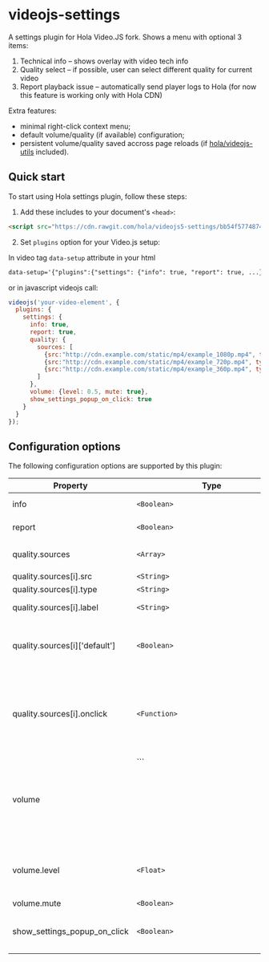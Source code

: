 videojs-settings
============

A settings plugin for Hola Video.JS fork. Shows a menu with optional 3 items:

1. Technical info – shows overlay with video tech info
2. Quality select – if possible, user can select different quality for current video
3. Report playback issue – automatically send player logs to Hola (for now this feature is working only with Hola CDN)

Extra features:
- minimal right-click context menu;
- default volume/quality (if available) configuration;
- persistent volume/quality saved accross page reloads (if [hola/videojs-utils](https://github.com/hola/videojs-utils) included).

## Quick start

To start using Hola settings plugin, follow these steps:

1. Add these includes to your document's `<head>`:

  ```html
  <script src="https://cdn.rawgit.com/hola/videojs5-settings/bb54f577487475183edc58994c05518ba5f72459/dist/videojs-settings.min.js"></script>
  ```

2. Set `plugins` option for your Video.js setup:

  In video tag `data-setup` attribute in your html
  ```html
  data-setup='{"plugins":{"settings": {"info": true, "report": true, ...}}}'
  ```
  or in javascript videojs call:
  ```javascript
  videojs('your-video-element', {
    plugins: {
      settings: {
        info: true,
        report: true,
        quality: {
          sources: [
            {src:"http://cdn.example.com/static/mp4/example_1080p.mp4", type: "video/mp4", label: "high", onclick: function(){ login(); },
            {src:"http://cdn.example.com/static/mp4/example_720p.mp4", type: "video/mp4", label: "medium"},
            {src:"http://cdn.example.com/static/mp4/example_360p.mp4", type: "video/mp4", label: "low", "default": true}
          ]
        },
        volume: {level: 0.5, mute: true},
        show_settings_popup_on_click: true
      }
    }
  });
  ```

## Configuration options
The following configuration options are supported by this plugin:

| Property                      | Type                 | Default  | Description |
| ----------------------------- | -------------------- | ---------| ----------- |
| info                          | ```<Boolean>```      | false    | Show 'technical info' in settings menu |
| report                        | ```<Boolean>```      | false    | Show 'report playback issue' in settings menu |
| quality.sources               | ```<Array>```        |          | List of quality sources. Shown in settings menu if ```quality.sources.length>1``` |
| quality.sources[i].src        | ```<String>```       |          | Media source URL |
| quality.sources[i].type       | ```<String>```       |          | Media source type |
| quality.sources[i].label      | ```<String>```       |          | Media source label: shown in settings menu |
| quality.sources[i]['default'] | ```<Boolean>```      | false    | Media source to be selected by default. NOTE: this may be overriden by persistent configuration.|
| quality.sources[i].onclick    | ```<Function>```     |          | Add an onclick hook called when user selects this quality. Returning non-true value will ignore user request. Important when, for instance, HD quality is available for logged-in users only. |
| volume                        | ```<Object>|false``` |          | Default volume configuration. Use `false` to disable default volume control including saved persistent configuration. |
| volume.level                  | ```<Float>```        | 1.0      | Volume level between 0.0 and 1.0. NOTE: use volume.mute instead of 0.0 if you want to disable volume level |
| volume.mute                   | ```<Boolean>```      | false    | Volume mute |
| show_settings_popup_on_click  | ```<Boolean>```      | false    | Select the trigger method to show settings menu: onhover (false) or onclick (true) |
